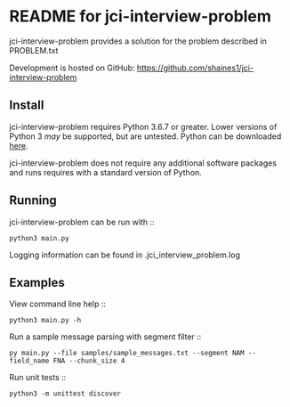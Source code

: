 README for jci-interview-problem
================================

jci-interview-problem provides a solution for the problem described in PROBLEM.txt

Development is hosted on GitHub: https://github.com/shaines1/jci-interview-problem

Install
-------

jci-interview-problem requires Python 3.6.7 or greater. Lower versions of
Python 3 *may* be supported, but are untested. Python can be downloaded
[here](https://www.python.org/downloads/).

jci-interview-problem does not require any additional software packages and runs requires with a standard version of Python.

Running
-------

jci-interview-problem can be run with ::

    python3 main.py

Logging information can be found in .jci_interview_problem.log

Examples
--------
View command line help ::

    python3 main.py -h

Run a sample message parsing with segment filter ::

    py main.py --file samples/sample_messages.txt --segment NAM --field_name FNA --chunk_size 4

Run unit tests ::

    python3 -m unittest discover